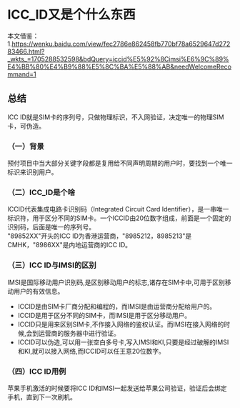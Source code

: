 #  ICC_ID又是个什么东西
本文借鉴：1.https://wenku.baidu.com/view/fec2786e862458fb770bf78a6529647d27283466.html?_wkts_=1705288532598&bdQuery=iccid%E5%92%8Cimsi%E6%9C%89%E4%BB%80%E4%B9%88%E5%8C%BA%E5%88%AB&needWelcomeRecommand=1

## 总结
ICC ID就是SIM卡的序列号，只做物理标识，不入网验证，决定唯一的物理SIM卡，可伪造。

### （一）背景
预付项目中当大部分关键字段都是复用给不同声明周期的用户时，要找到一个唯一标识来识别用户。

### （二）ICC_ID是个啥
ICCID代表集成电路卡识别码（Integrated Circuit Card Identifier），是一串唯一标识符，用于区分不同的SIM卡。一个ICCID由20位数字组成，前面是一个固定的识别码，后面是唯一的序列号。   
"89852XX"开头的ICC ID为香港运营商，"8985212，8985213"是CMHK，"8986XX"是内地运营商的ICC ID。

### （三）ICC ID与IMSI的区别
IMSI是国际移动用户识别码,是区别移动用户的标志,诸存在SIM卡中,可用于区别移动用户的有效信息。
+ ICCID是由SIM卡厂商分配和编程的，而IMSI是由运营商分配给用户的。
+ ICCID是用于区分不同的SIM卡，而IMSI是用于区分移动用户。
+ ICCID只是用来区别SIM卡,不作接入网络的鉴权认证。而IMSI在接入网络的时候,会到运营商的服务器中进行验证。
+ ICCID可以伪造,可以用一张空白多号卡,写入IMSI和KI,只要是经过破解的IMSI和KI,就可以接入网络,而ICCID可以任王意20位数字。

### （四）ICC ID用例
苹果手机激活的时候要将ICC ID和IMSI一起发送给苹果公司验证，验证后会绑定手机，直到下一次刷机。